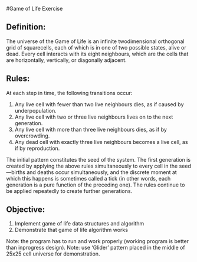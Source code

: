 #Game of Life Exercise
## Definition:

The universe of the Game of Life is an infinite two­dimensional orthogonal grid of squarecells, each of which
is in one of two possible states, alive or dead. Every cell interacts with its eight neighbours, which are the
cells that are horizontally, vertically, or diagonally adjacent.

## Rules:
At each step in time, the following transitions occur:
1. Any live cell with fewer than two live neighbours dies, as if caused by under­population.
2. Any live cell with two or three live neighbours lives on to the next generation.
3. Any live cell with more than three live neighbours dies, as if by overcrowding.
4. Any dead cell with exactly three live neighbours becomes a live cell, as if by reproduction.

The initial pattern constitutes the seed of the system. The first generation is created by applying the above
rules simultaneously to every cell in the seed—births and deaths occur simultaneously, and the discrete
moment at which this happens is sometimes called a tick (in other words, each generation is a pure function
of the preceding one). The rules continue to be applied repeatedly to create further generations.

## Objective:

1. Implement game of life data structures and algorithm
2. Demonstrate that game of life algorithm works

Note: the program has to run and work properly (working program is better than in­progress design).
Note: use ‘Glider’ pattern placed in the middle of 25x25 cell universe for demonstration.

